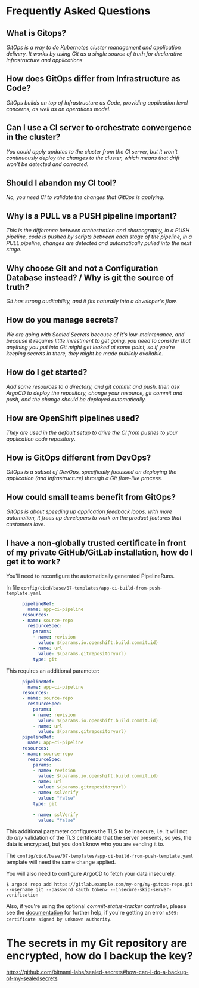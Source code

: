 # Frequently Asked Questions

## What is Gitops?

_GitOps is a way to do Kubernetes cluster management and application delivery.  It works by using Git as a single source of truth for declarative infrastructure and applications_

## How does GitOps differ from Infrastructure as Code?
_GitOps builds on top of Infrastructure as Code, providing application level concerns, as well as an operations model_.

## Can I use a CI server to orchestrate convergence in the cluster?
_You could apply updates to the cluster from the CI server, but it won’t continuously deploy the changes to the cluster, which means that drift won’t be detected and corrected._

## Should I abandon my CI tool?
_No, you need CI to validate the changes that GitOps is applying._

## Why is a PULL vs a PUSH pipeline important?
_This is the difference between orchestration and choreography, in a PUSH pipeline, code is pushed by scripts between each stage of the pipeline, in a PULL pipeline, changes are detected and automatically pulled into the next stage._

## Why choose Git and not a Configuration Database instead? / Why is git the source of truth?
_Git has strong auditability, and it fits naturally into a developer's flow._

## How do you manage secrets?
_We are going with Sealed Secrets because of it's low-maintenance, and because it requires little investment to get going, you need to consider that anything you put into Git might get leaked at some point, so if you’re keeping secrets in there, they might be made publicly available._

## How do I get started?
_Add some resources to a directory, and git commit and push, then ask ArgoCD to deploy the repository, change your resource, git commit and push, and the change should be deployed automatically._

## How are OpenShift pipelines used?
_They are used in the default setup to drive the CI from pushes to your application code repository_.

## How is GitOps different from DevOps?
_GitOps is a subset of DevOps, specifically focussed on deploying the application (and infrastructure) through a Git flow-like process._

## How could small teams benefit from GitOps?
_GitOps is about speeding up application feedback loops, with more automation, it frees up developers to work on the product features that customers love._

## I have a non-globally trusted certificate in front of my private GitHub/GitLab installation, how do I get it to work?

You'll need to reconfigure the automatically generated PipelineRuns.

In file `config/cicd/base/07-templates/app-ci-build-from-push-template.yaml`

```yaml
      pipelineRef:
        name: app-ci-pipeline
      resources:
      - name: source-repo
        resourceSpec:
          params:
          - name: revision
            value: $(params.io.openshift.build.commit.id)
          - name: url
            value: $(params.gitrepositoryurl)
          type: git
```

This requires an additional parameter:

```yaml
      pipelineRef:
        name: app-ci-pipeline
      resources:
      - name: source-repo
        resourceSpec:
          params:
          - name: revision
            value: $(params.io.openshift.build.commit.id)
          - name: url
            value: $(params.gitrepositoryurl)
      pipelineRef:
        name: app-ci-pipeline
      resources:
      - name: source-repo
        resourceSpec:
          params:
          - name: revision
            value: $(params.io.openshift.build.commit.id)
          - name: url
            value: $(params.gitrepositoryurl)
          - name: sslVerify
            value: "false"
          type: git
```

```yaml
          - name: sslVerify
            value: "false"
```

This additional parameter configures the TLS to be insecure, i.e. it will not do _any_ validation of the TLS certificate that the server presents, so yes, the data is encrypted, but you don't know who you are sending it to.

The `config/cicd/base/07-templates/app-ci-build-from-push-template.yaml` template will need the same change applied.

You will also need to configure ArgoCD to fetch your data insecurely.

```
$ argocd repo add https://gitlab.example.com/my-org/my-gitops-repo.git --username git --password <auth token> --insecure-skip-server-verification
```

Also, if you're using the optional _commit-status-tracker_ controller, please see the [documentation](https://github.com/tektoncd/experimental/tree/master/commit-status-tracker#private-git-repository-hosts) for further help, if you're getting an error `x509: certificate signed by unknown authority`.

# The secrets in my Git repository are encrypted, how do I backup the key?

https://github.com/bitnami-labs/sealed-secrets#how-can-i-do-a-backup-of-my-sealedsecrets
